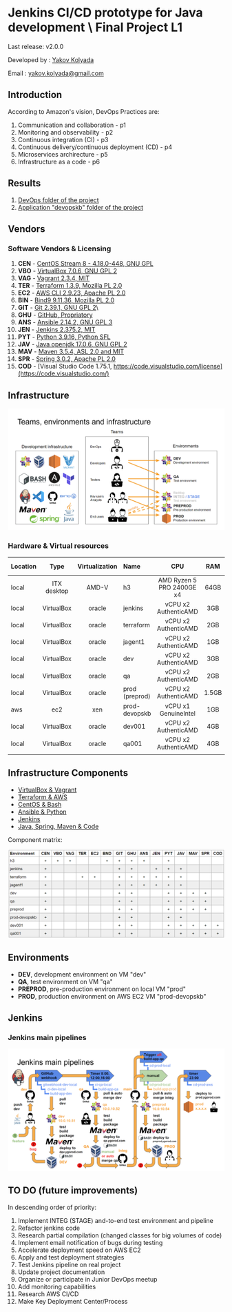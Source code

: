 # Jenkins CI/CD prototype for Java development  \ Final Project L1

Last release: v2.0.0

Developed by : [Yakov Kolyada](https://github.com/y-kolyada)

Email : [yakov.kolyada@gmail.com](mailto:yakov.kolyada@gmail.com)


## Introduction

According to Amazon's vision, DevOps Practices are:
1. Communication and collaboration - p1
2. Monitoring and observability - p2
3. Continuous integration (CI) - p3
4. Continuous delivery/continuous deployment (CD) - p4
5. Microservices archirecture - p5
6. Infrastructure as a code - p6


## Results

1. [DevOps folder of the project](https://github.com/y-kolyada/final-project-devops)
2. [Application "devopskb" folder of the project](https://github.com/y-kolyada/devopskb)


## Vendors

### Software Vendors & Licensing

1. **CEN** - [CentOS Stream 8 - 4.18.0-448, GNU GPL](https://www.centos.org/centos-stream/)
2. **VBO** - [VirtualBox 7.0.6, GNU GPL 2](https://www.virtualbox.org/)
3. **VAG** - [Vagrant 2.3.4, MIT](https://developer.hashicorp.com/vagrant)
4. **TER** - [Terraform 1.3.9, Mozilla PL 2.0](https://www.terraform.io/)
5. **EC2** - [AWS CLI 2.9.23, Apache PL 2.0](https://www.ansible.com/)
6. **BIN** - [Bind9 9.11.36, Mozilla PL 2.0](https://www.isc.org/)
7. **GIT** - [Git 2.39.1, GNU GPL 2](https://git-scm.com/)\
8. **GHU** - [GitHub, Propriatory](https://docs.github.com/en/repositories/managing-your-repositorys-settings-and-features/customizing-your-repository/licensing-a-repository)
9. **ANS** - [Ansible 2.14.2, GNU GPL 3](https://www.ansible.com/)
10. **JEN** - [Jenkins 2.375.2, MIT](https://www.jenkins.io/)
11. **PYT** - [Python 3.9.16, Python SFL](https://www.python.org/)
12. **JAV** - [Java openjdk 17.0.6, GNU GPL 2](https://openjdk.org/)
13. **MAV** - [Maven 3.5.4, ASL 2.0 and MIT](https://maven.apache.org/)
14. **SPR** - [Spring 3.0.2, Apache PL 2.0](https://spring.io/)
15. **COD** - [Visual Studio Code 1.75.1, https://code.visualstudio.com/license](https://code.visualstudio.com/)


## Infrastructure

![Teams, environments and infrastructure](/docs/doc_teams_environments_infrastructure_1.png)

### Hardware & Virtual resources
| Location | Type         | Virtualization | Name          | CPU                        | RAM   | HDD   | FS Type |
|:---------|:------------:|:--------------:|:--------------|:--------------------------:|:-----:|:-----:|:-------:|
| local    | ITX desktop  | AMD-V          | h3            | AMD Ryzen 5 PRO 2400GE x4  | 64GB  | 1TB   | xfs     |
| local    | VirtualBox   | oracle         | jenkins       | vCPU x2 AuthenticAMD       | 3GB   | 12GB  | xfs     |
| local    | VirtualBox   | oracle         | terraform     | vCPU x2 AuthenticAMD       | 2GB   | 10GB  | xfs     |
| local    | VirtualBox   | oracle         | jagent1       | vCPU x2 AuthenticAMD       | 1GB   | 10GB  | xfs     |
| local    | VirtualBox   | oracle         | dev           | vCPU x2 AuthenticAMD       | 3GB   | 10GB  | xfs     |
| local    | VirtualBox   | oracle         | qa            | vCPU x2 AuthenticAMD       | 2GB   | 10GB  | xfs     |
| local    | VirtualBox   | oracle         | prod (preprod)| vCPU x2 AuthenticAMD       | 1.5GB | 10GB  | xfs     |
| aws      | ec2          | xen            | prod-devopskb | vCPU x1 GenuineIntel       | 1GB   | 10GB  | xfs     |
| local    | VirtualBox   | oracle         | dev001        | vCPU x2 AuthenticAMD       | 4GB   | 15GB  | xfs     |
| local    | VirtualBox   | oracle         | qa001         | vCPU x2 AuthenticAMD       | 4GB   | 15GB  | xfs     |
|          |              |                |               |                            |       |       |         |


## Infrastructure Components


- [VirtualBox & Vagrant](https://github.com/y-kolyada/final-project-devops/tree/main/vagrant)
- [Terraform & AWS](https://github.com/y-kolyada/final-project-devops/tree/main/terraform)
- [CentOS & Bash](https://github.com/y-kolyada/final-project-devops/tree/main/bash)
- [Ansible & Python](https://github.com/y-kolyada/final-project-devops/tree/main/ansible)
- [Jenkins](https://github.com/y-kolyada/final-project-devops/tree/main/jenkins)
- [Java, Spring, Maven & Code](https://github.com/y-kolyada/devopskb)

Component matrix:

![Component matrix](/docs/doc_component_matrix_1.png)

## Environments

- **DEV**, development environment on VM "dev"
- **QA**, test environment on VM "qa"
- **PREPROD**, pre-production environment on local VM "prod"
- **PROD**, production environment on AWS EC2 VM "prod-devopskb"


## Jenkins

### Jenkins main pipelines

![Jenkins main pipelines](/docs/doc_jenkins_main_pipelines_1.png)


## TO DO (future improvements)

In descending order of priority:

1. Implement INTEG (STAGE) and-to-end test environment and pipeline
2. Refactor jenkins code
3. Research partial compilation (changed classes for big volumes of code)
4. Implement email notification of bugs during testing
5. Accelerate deployment speed on AWS EC2
6. Apply and test deployment strategies
7. Test Jenkins pipeline on real project
8. Update project documentation
9. Organize or participate in Junior DevOps meetup
10. Add monitoring capabilities
11. Research AWS CI/CD
12. Make Key Deployment Center/Process